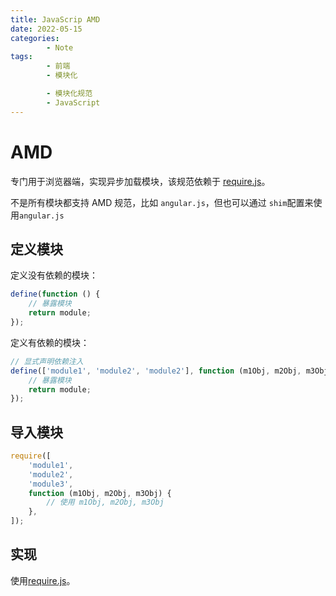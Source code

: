 ```yaml
---
title: JavaScrip AMD
date: 2022-05-15
categories:
        - Note
tags:
        - 前端
        - 模块化

        - 模块化规范
        - JavaScript
---
```


# AMD

专门用于浏览器端，实现异步加载模块，该规范依赖于 [require.js](https://requirejs.org/docs/download.html)。

不是所有模块都支持 AMD 规范，比如 `angular.js`，但也可以通过 `shim`配置来使用`angular.js`

## 定义模块

定义没有依赖的模块：

```js
define(function () {
	// 暴露模块
	return module;
});
```

定义有依赖的模块：

```js
// 显式声明依赖注入
define(['module1', 'module2', 'module2'], function (m1Obj, m2Obj, m3Obj) {
	// 暴露模块
	return module;
});
```

## 导入模块

```js
require([
	'module1',
	'module2',
	'module3',
	function (m1Obj, m2Obj, m3Obj) {
		// 使用 m1Obj, m2Obj, m3Obj
	},
]);
```

## 实现

使用[require.js](https://requirejs.org/docs/download.html)。
